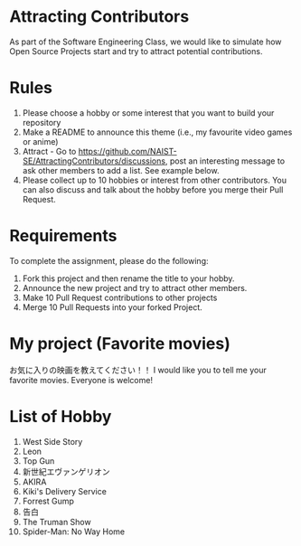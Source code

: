 # Attracting Contributors
As part of the Software Engineering Class, we would like to simulate how Open Source Projects start and try to attract potential contributions.

# Rules

1. Please choose a hobby or some interest that you want to build your repository
2. Make a README to announce this theme (i.e., my favourite video games or anime)
3. Attract - Go to https://github.com/NAIST-SE/AttractingContributors/discussions, post an interesting message to ask other members to add a list. See example below.
4. Please collect up to 10 hobbies or interest from other contributors. You can also discuss and talk about the hobby before you merge their Pull Request.

# Requirements
To complete the assignment, please do the following:
1. Fork this project and then rename the title to your hobby. 
2. Announce the new project and try to attract other members.
3. Make 10 Pull Request contributions to other projects
4. Merge 10 Pull Requests into your forked Project.

# My project (Favorite movies)
お気に入りの映画を教えてください！！
I would like you to tell me your favorite movies.
Everyone is welcome!

# List of Hobby
1. West Side Story
2. Leon
3. Top Gun
4. 新世紀エヴァンゲリオン
5. AKIRA
6. Kiki's Delivery Service
7. Forrest Gump
8. 告白
9. The Truman Show
10. Spider-Man: No Way Home
